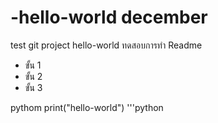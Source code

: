 # -hello-world december
test git project hello-world
ทดสอบการทำ Readme
 - ขั้น 1
 - ขั้น 2
 - ขั้น 3
 
pythom
print("hello-world")
'''python
